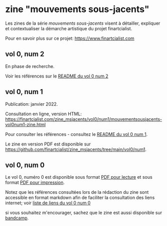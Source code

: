 # zine "mouvements sous-jacents"

Les zines de la série *mouvements sous-jacents* visent à détailler, expliquer et contextualiser la démarche artistique du projet finartcialist.

Pour en savoir plus sur ce projet: https://www.finartcialist.com


## vol 0, num 2

En phase de recherche.

Voir les références sur le [README du vol 0 num 2](https://github.com/finartcialist/zine_msjacents/blob/main/vol0/num2/README.md)

## vol 0, num 1

Publication: janvier 2022.

Consultation en ligne, version HTML: https://finartcialist.com/zine_msjacents/vol0/num1/mouvementsousjacents-vol0num1-zine.html

Pour consulter les références - consultez le [README du vol 0 num 1](https://github.com/finartcialist/zine_msjacents/blob/main/vol0/num1/README.md).

Le zine en version PDF est disponible sur https://github.com/finartcialist/zine_msjacents/tree/main/vol0/num1.

## vol 0, num 0

Le vol 0, numéro 0 est disponible sous format [PDF pour lecture](https://github.com/finartcialist/zine_msjacents/blob/main/vol0/num0/mouvements_sous_jacents_vol0.pdf) et sous format [PDF pour impression](https://github.com/finartcialist/zine_msjacents/blob/main/vol0/num0/mouvements_sous_jacents_vol0_zine.pdf).

Notez que les références consultées lors de la rédaction du zine sont accessible en format markdown afin de faciliter la consultation des liens internet; voir [liste de liens du vol 0 num 0](https://github.com/finartcialist/zine_msjacents/blob/main/vol0/num0/README.md)

si vous souhaitez m'encourager, sachez que le zine est aussi disponible sur [bandcamp](https://finartcialist.bandcamp.com/merch/zine-mouvements-sous-jacents-vol-0-num-0).

